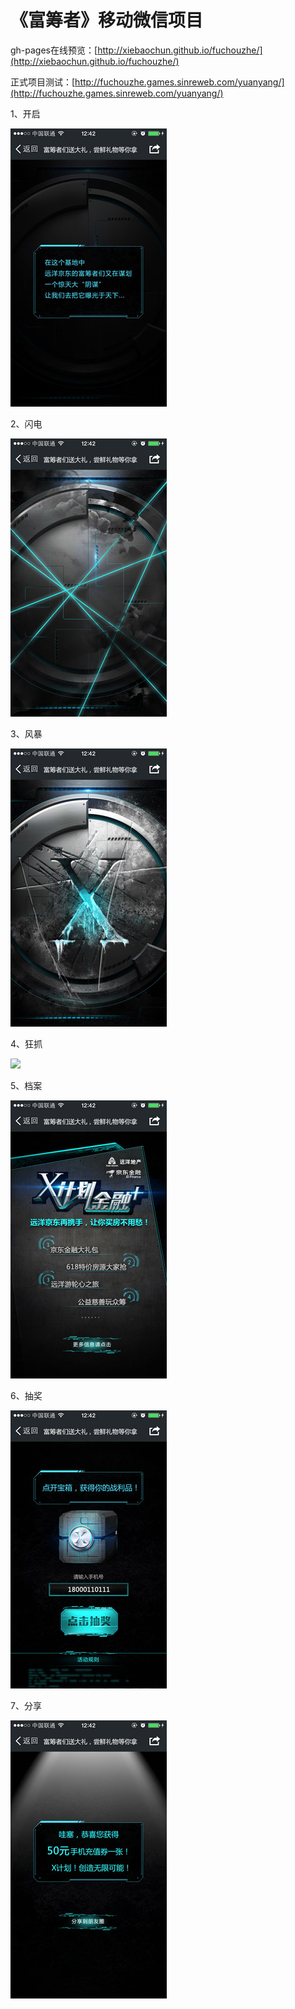 # 《富筹者》移动微信项目 #
gh-pages在线预览：[http://xiebaochun.github.io/fuchouzhe/](http://xiebaochun.github.io/fuchouzhe/)

正式项目测试：[http://fuchouzhe.games.sinreweb.com/yuanyang/](http://fuchouzhe.games.sinreweb.com/yuanyang/)

1、开启

![](https://raw.githubusercontent.com/xiebaochun/fuchouzhe/gh-pages/preview_images/0%E8%AF%B4%E6%98%8E.jpg)

2、闪电

![](https://raw.githubusercontent.com/xiebaochun/fuchouzhe/gh-pages/preview_images/1-1.jpg)

3、风暴

![](https://raw.githubusercontent.com/xiebaochun/fuchouzhe/gh-pages/preview_images/1-4%E9%A3%8E%E6%9A%B4.jpg)

4、狂抓

![](https://raw.githubusercontent.com/xiebaochun/fuchouzhe/gh-pages/preview_images/1-6%E6%8A%93.jpg)

5、档案

![](https://raw.githubusercontent.com/xiebaochun/fuchouzhe/gh-pages/preview_images/3%E6%A1%A3%E6%A1%88.jpg)

6、抽奖

![](https://raw.githubusercontent.com/xiebaochun/fuchouzhe/gh-pages/preview_images/4%E6%8A%BD%E5%A5%96.jpg)

7、分享

![](https://raw.githubusercontent.com/xiebaochun/fuchouzhe/gh-pages/preview_images/5%E8%8E%B7%E5%A5%96%E9%A1%B5%E9%9D%A2.jpg)
